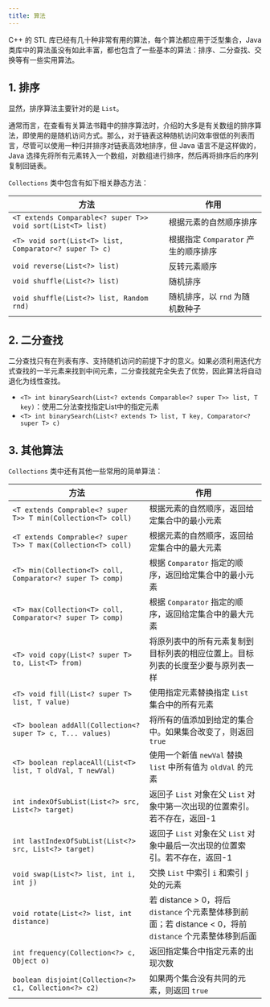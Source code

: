 ```yaml
---
title: 算法
---
```


C++ 的 STL 库已经有几十种非常有用的算法，每个算法都应用于泛型集合，Java 类库中的算法虽没有如此丰富，都也包含了一些基本的算法：排序、二分查找、交换等有一些实用算法。

## 1. 排序

显然，排序算法主要针对的是 `List`。

通常而言，在查看有关算法书籍中的排序算法时，介绍的大多是有关数组的排序算法，即使用的是随机访问方式。那么，对于链表这种随机访问效率很低的列表而言，尽管可以使用一种归并排序对链表高效地排序，但 Java 语言不是这样做的，Java 选择先将所有元素转入一个数组，对数组进行排序，然后再将排序后的序列复制回链表。

`Collections` 类中包含有如下相关静态方法：

| 方法                                                        | 作用                                 |
| ----------------------------------------------------------- | ------------------------------------ |
| `<T extends Comparable<? super T>> void sort(List<T> list)` | 根据元素的自然顺序排序               |
| `<T> void sort(List<T> list, Comparator<? super T> c)`      | 根据指定 `Comparator` 产生的顺序排序 |
| `void reverse(List<?> list)`                                | 反转元素顺序                         |
| `void shuffle(List<?> list)`                                | 随机排序                             |
| `void shuffle(List<?> list, Random rnd)`                    | 随机排序，以 `rnd` 为随机数种子      |

## 2. 二分查找

二分查找只有在列表有序、支持随机访问的前提下才的意义。如果必须利用迭代方式查找的一半元素来找到中间元素，二分查找就完全失去了优势，因此算法将自动退化为线性查找。

- `<T> int binarySearch(List<? extends Comparable<? super T>> list, T key)`：使用二分法查找指定List中的指定元素
- `<T> int binarySearch(List<? extends T> list, T key, Comparator<? super T> c)`

## 3. 其他算法

`Collections` 类中还有其他一些常用的简单算法：

| 方法                                                         | 作用                                                         |
| ------------------------------------------------------------ | ------------------------------------------------------------ |
| `<T extends Comprable<? super T>> T min(Collection<T> coll)` | 根据元素的自然顺序，返回给定集合中的最小元素                 |
| `<T extends Comprable<? super T>> T max(Collection<T> coll)` | 根据元素的自然顺序，返回给定集合中的最大元素                 |
| `<T> min(Collection<T> coll, Comparator<? super T> comp)`    | 根据 `Comparator` 指定的顺序，返回给定集合中的最小元素       |
| `<T> max(Collection<T> coll, Comparator<? super T> comp)`    | 根据 `Comparator` 指定的顺序，返回给定集合中的最大元素       |
| `<T> void copy(List<? super T> to, List<T> from)`            | 将原列表中的所有元素复制到目标列表的相应位置上。目标列表的长度至少要与原列表一样 |
| `<T> void fill(List<? super T> list, T value)`               | 使用指定元素替换指定 `List` 集合中的所有元素                 |
| `<T> boolean addAll(Collection<? super T> c, T... values)`   | 将所有的值添加到给定的集合中。如果集合改变了，则返回 `true`  |
| `<T> boolean replaceAll(List<T> list, T oldVal, T newVal)`   | 使用一个新值 `newVal` 替换 `list` 中所有值为 `oldVal` 的元素 |
| `int indexOfSubList(List<?> src, List<?> target)`            | 返回子 `List` 对象在父 `List` 对象中第一次出现的位置索引。若不存在，返回-1 |
| `int lastIndexOfSubList(List<?> src, List<?> target)`        | 返回子 `List` 对象在父 `List` 对象中最后一次出现的位置索引。若不存在，返回-1 |
| `void swap(List<?> list, int i, int j)`                      | 交换 `List` 中索引 `i` 和索引 `j` 处的元素                   |
| `void rotate(List<?> list, int distance)`                    | 若 distance > 0，将后 `distance` 个元素整体移到前面；若 distance < 0，将前 `distance` 个元素整体移到后面 |
| `int frequency(Collection<?> c, Object o)`                   | 返回指定集合中指定元素的出现次数                             |
| `boolean disjoint(Collection<?> c1, Collection<?> c2)`       | 如果两个集合没有共同的元素，则返回 `true`                    |

